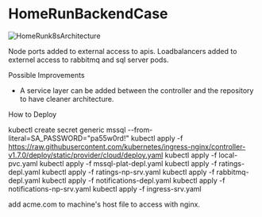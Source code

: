 # HomeRunBackendCase

 ![HomeRunk8sArchitecture](https://user-images.githubusercontent.com/31182762/235013128-1be367ac-33ae-4e47-bc96-8e66f0add8a5.png)

 Node ports added to external access to apis.
 Loadbalancers added to externel access to rabbitmq and sql server pods.
 
 
Possible Improvements

* A service layer can be added between the controller and the repository to have cleaner architecture.
 


How to Deploy
  
kubectl create secret generic mssql --from-literal=SA_PASSWORD="pa55w0rd!"
kubectl apply -f https://raw.githubusercontent.com/kubernetes/ingress-nginx/controller-v1.7.0/deploy/static/provider/cloud/deploy.yaml
kubectl apply -f local-pvc.yaml
kubectl apply -f mssql-plat-depl.yaml
kubectl apply -f ratings-depl.yaml
kubectl apply -f ratings-np-srv.yaml
kubectl apply -f rabbitmq-depl.yaml
kubectl apply -f notifications-depl.yaml
kubectl apply -f notifications-np-srv.yaml
kubectl apply -f ingress-srv.yaml

add acme.com to machine's host file to access with nginx.
